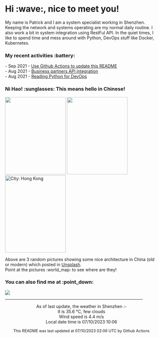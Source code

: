 <h1> Hi :wave:, nice to meet you! </h1>

<!-- <img align='right' src="https://media.giphy.com/media/3o6ZsWiPs8bx32YWyY/giphy.gif" width="300" /> -->

<p alight="left">My name is Patrick and I am a system specialist working in Shenzhen. Keeping the network and systems operating are my normal daily routine. I also work a bit in system integration using RestFul API. In the quiet times, I like to spend time and mess around with Python, DevOps stuff like Docker, Kubernetes.</p>
<h3>My recent activities :battery:</h3>
<!-- Activities start -->
- Sep 2021 - <a href='https://docs.github.com/en/actions' target='_blank'>Use Github Actions to update this README</a><br>
- Aug 2021 - <a href='#' target='_blank'>Business partners API integration</a><br>
- Aug 2021 - <a href='https://book.douban.com/subject/34787347/' target='_blank'>Reading Python for DevOps</a><br><!-- Activities end -->

<h3>Ni Hao! :sunglasses: This means hello in Chinese!</h3>
<!-- Picture start -->
<p><img width="200" height="255" src="https://images.unsplash.com/photo-1518005020951-eccb494ad742?crop=entropy&cs=tinysrgb&fit=max&fm=jpg&ixid=M3wyNjYzMzV8MHwxfHJhbmRvbXx8fHx8fHx8fDE2ODg5NTQ4MjB8&ixlib=rb-4.0.3&q=80&w=200" /> <img width="200" height="255" src="https://images.unsplash.com/photo-1623055918989-b4b50c7bc1a1?crop=entropy&cs=tinysrgb&fit=max&fm=jpg&ixid=M3wyNjYzMzV8MHwxfHJhbmRvbXx8fHx8fHx8fDE2ODg5NTQ4MjB8&ixlib=rb-4.0.3&q=80&w=200" /> <img width="200" height="255" src="https://images.unsplash.com/photo-1549167008-e4484465ce44?crop=entropy&cs=tinysrgb&fit=max&fm=jpg&ixid=M3wyNjYzMzV8MHwxfHJhbmRvbXx8fHx8fHx8fDE2ODg5NTQ4MjB8&ixlib=rb-4.0.3&q=80&w=200" title="City: Hong Kong" /> </p><!-- Picture end -->
<p>Above are 3 random pictures showing some nice architecture in China (old or modern) which posted in <a href='https://unsplash.com/' target='_blank'>Unsplash</a>.<br>Point at the pictures :world_map: to see where are they!</p>

<h3>You can also find me at :point_down:</h3>
<p><a href="https://www.linkedin.com/in/patrick-law" target="_blank"><img src="https://img.shields.io/badge/linkedin-%230077B5.svg?&style=for-the-badge&logo=linkedin&logoColor=white" /></a>
</P>
<hr size='8' width='90%'>

<!-- Weather start -->
<p align="center">As of last update, the weather in Shenzhen :- <br>
It is 35.6 &#8451;, few clouds<br>
Wind speed is 4.4 m/s<br>
Local date time is 07/10/2023 10:06<br></p><!-- Weather end -->
<!-- Updatetime start -->
<p align="center" style="font-size:90%">This README was last updated at 07/10/2023 02:06 UTC by Github Actions</p><!-- Updatetime end -->
